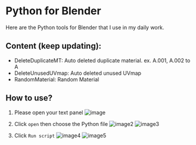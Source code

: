 # Python for Blender

Here are the Python tools for Blender that I use in my daily work.

## Content (keep updating):

- DeleteDuplicateMT: Auto deleted duplicate material. ex. A.001, A.002 to A
- DeleteUnusedUVmap: Auto deleted unused UVmap
- RandomMaterial: Random Material

## How to use?

1. Please open your text panel
    ![image](https://github.com/user-attachments/assets/f92487ee-b94a-4001-9271-0ed692ee8320)
    
2. Click `open` then choose the Python file
![image2](https://github.com/user-attachments/assets/5862b05f-ff6d-46a8-b634-e515f6ee7b41)
![image3](https://github.com/user-attachments/assets/158f78f0-21f5-4e6c-a971-e07390b45493)

3. Click `Run script`
    ![image4](https://github.com/user-attachments/assets/c657075c-a20e-4919-804d-e3cfd5efe9a6)
   ![image5](https://github.com/user-attachments/assets/f5d4a3c0-3179-4cba-9845-e86a4b54b1d0)
